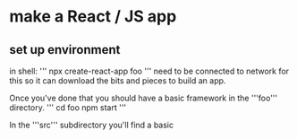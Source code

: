 # make a React / JS app


## set up environment
in shell:
'''
npx create-react-app foo
'''
need to be connected to network for this so it can download the bits and pieces 
to build an app. 

Once you've done that you should have a basic framework in the '''foo''' directory. 
'''
cd foo
npm start
'''

In the '''src''' subdirectory
you'll find a basic 
